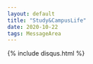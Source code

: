 ```yaml
---
layout: default
title: "Study&CampusLife"
date: 2020-10-22
tags: MessageArea
---
```

<div class="notecomments">
{% include disqus.html %}	 
</div>
